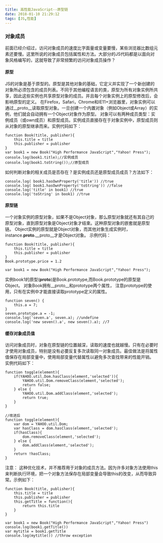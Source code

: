 ```yaml
---
title: 高性能JavaScript--原型链
date: 2018-01-10 21:29:12
tags: [JS,性能]
---
```

### 对象成员
前面已经介绍过，访问对象成员的速度比字面量或变量要慢，某些浏览器比数组元素还要慢。这里所说的对象成员包括属性和方法。大部分的JS代码都是以面向对象风格编写的，这就导致了非常频繁的访问对象成员操作？
#### 原型
JS的对象是基于原型的。原型是其他对象的基础，它定义并实现了一个新创建的对象所必须包含的成员列表。不同于其他编程语言的类，原型为所有对象实例所共享，因此这些实例也共享原型对象的成员。并且每个对象实例上的原型修改后，会影响原型的定义。
在Firefox，Safari，Chrome和IE11+浏览器里，对象实例可以通过__proto__读取原型对象。一旦创建一个内置对象（例如Object或Array）的实例，他们就会自动拥有一个Object对象作为原型。
对象可以有两种成员类型：实例成员（或own成员）和原型成员。实例成员直接存在于对象实例中，原型成员则从对象的原型继承而来。实例代码如下：
```
function Book(title, publisher){
    this.title = title
    this.publisher = publisher
}
var book1 = new Book("High Performance JavaScript","Yahoo! Press");
console.log(book1.title);//实例成员
console.log(book1.toString());//原型成员
```
如何判断对象的相关成员是否存在？是实例成员还是原型成员成员？方法如下：
```
console.log( book1.hasOwnProperty('title')) //true
console.log( book1.hasOwnProperty('toString')) //false
console.log('title' in book1) //true
console.log('toString' in book1) //true
```
#### 原型链
一个对象实例的原型对象，如果不是Object对象，那么原型对象就还有其自己的原型对象，直到原型对象是Object对象才结束。这种原型对象的嵌套就是原型链。
Object实例的原型就是Object对象，而其他对象生成实例时，instance.__proto__.__proto__才是Object对象。
示例代码：
```
function Book(title, publisher){
    this.title = title
    this.publisher = publisher
}
Book.prototype.price = 1.2

var book1 = new Book("High Performance JavaScript","Yahoo! Press");
```
实例book1的原型(__proto__)是Book.prototype,而Book.prototype的原型是Object。
对象Book拥有__proto__和prototype两个属性，
注意prototype的使用，只有在实例中才能直接读取prototype定义的属性。
```
function seven() {
    this.a = 7;
}
seven.prototype.a = -1;
console.log('seven.a', seven.a); //undefine
console.log('new seven().a', new seven().a); //7
```

#### 缓存对象成员值
访问对象成员时，对象在原型链的位置越深，读取的速度也就越慢。只有在必要时才使用对象成员，特别是没有必要反复多次读取同一对象成员。最佳做法是将属性值保存在局部变量中，使用局部变量代替属性以避免多次查找带来的性能开销。
实例代码如下：
```
function toggle(element){
    if(YAHOO.util.Dom.hasClass(element,'selected')){
        YAHOO.util.Dom.removeClass(element,'selected');
        return false;
    } else {
        YAHOO.util.Dom.addClass(element,'selected');
        return true;
    }
}

//改进后
function toggle(element){
    var dom = YAHOO.util.Dom;
    var hasClass = dom.hasClass(element,'selected');
    if(hasClass){
        dom.removeClass(element,'selected');
    } else {
        dom.addClass(element,'selected');
    }
    return !hasClass;
}
```
注意：
这种优化技术，并不推荐用于对象的成员方法。因为许多对象方法使用this来判断执行环境，把一个对象方法保存在局部变量会导致this的改变，从而导致异常。示例如下：
```
function Book(title, publisher){
    this.title = title
    this.publisher = publisher
    this.getTitle = function(){
        return this.title
    }
}

var book1 = new Book("High Performance JavaScript","Yahoo! Press")
console.log(book1.getTitle())
var mytitle = book1.getTitle
console.log(mytitle()) //throw exception

```